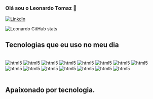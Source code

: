 
### Olá sou o Leonardo Tomaz 👋

[![Linkdin](https://img.shields.io/badge/LinkedIn-0077B5?style=for-the-badge&logo=linkedin&logoColor=white)](www.linkedin.com/in/leonardo-tomaz-carlos-a328851a9)

![Leonardo GitHub stats](https://github-readme-stats.vercel.app/api?username=LeonardoTomazCarlos&show_icons=true&theme=dracula)

## Tecnologias que eu uso no meu dia 

<div style="display: inline_block"><br/>
<img align="center" alt="html5" src="https://img.shields.io/badge/HTML5-E34F26?style=for-the-badge&logo=html5&logoColor=white" />
<img align="center" alt="html5" src="https://img.shields.io/badge/CSS-239120?&style=for-the-badge&logo=css3&logoColor=white" />
<img align="center" alt="html5" src="https://img.shields.io/badge/JavaScript-F7DF1E?style=for-the-badge&logo=javascript&logoColor=black" />
<img align="center" alt="html5" src="https://img.shields.io/badge/Node.js-43853D?style=for-the-badge&logo=node.js&logoColor=whit" />
<img align="center" alt="html5" src="https://img.shields.io/badge/Angular-DD0031?style=for-the-badge&logo=angular&logoColor=white" />
<img align="center" alt="html5" src="https://img.shields.io/badge/Bootstrap-563D7C?style=for-the-badge&logo=bootstrap&logoColor=white" />
<img align="center" alt="html5" src="https://img.shields.io/badge/MongoDB-4EA94B?style=for-the-badge&logo=mongodb&logoColor=white" />
<img align="center" alt="html5" src="https://img.shields.io/badge/Microsoft_Office-D83B01?style=for-the-badge&logo=microsoft-office&logoColor=whitee" />
<img align="center" alt="html5" src="https://img.shields.io/badge/React_Native-20232A?style=for-the-badge&logo=react&logoColor=61DAFB" />
<img align="center" alt="html5" src="https://img.shields.io/badge/Python-3776AB?style=for-the-badge&logo=python&logoColor=white" />
<img align="center" alt="html5" src="https://img.shields.io/badge/PostgreSQL-316192?style=for-the-badge&logo=postgresql&logoColor=white" />
<img align="center" alt="html5" src="https://img.shields.io/badge/MySQL-00000F?style=for-the-badge&logo=mysql&logoColor=white" />
<img align="center" alt="html5" src="https://img.shields.io/badge/SQLite-07405E?style=for-the-badge&logo=sqlite&logoColor=white" />
<img align="center" alt="html5" src="https://img.shields.io/badge/Django-092E20?style=for-the-badge&logo=django&logoColor=white" />
<img align="center" alt="html5" src="https://img.shields.io/badge/MongoDB-4EA94B?style=for-the-badge&logo=mongodb&logoColor=white" />
</div><br/>

## Apaixonado por tecnologia.

